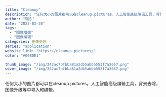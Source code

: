 ```yaml
---
title: "Cleanup"
description: "任何大小的图片都可以在cleanup.pictures，人工智能高级编辑工具，背景去除，图像升级等中导入和编辑。"
author: "瑞东"
date: "2023-03-30"
tags:
  - "图像增强"
  - "图像编辑"
categories: 图像处理
series: "application"
website_link: "https://cleanup.pictures/"
color: "#008DE1"

thumb_image: "/img/242ac7bfbba81a2db5abbb553f7a2657.png"
cover_image: "/img/242ac7bfbba81a2db5abbb553f7a2657.png"
---
```


任何大小的图片都可以在cleanup.pictures，人工智能高级编辑工具，背景去除，图像升级等中导入和编辑。